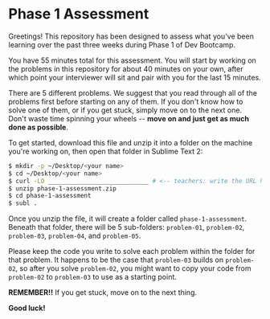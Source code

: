 Phase 1 Assessment
==================

Greetings! This repository has been designed to assess what you've been learning over the past three weeks during Phase 1 of Dev Bootcamp.

You have 55 minutes total for this assessment. You will start by working on the problems in this repository for about 40 minutes on your own, after which point your interviewer will sit and pair with you for the last 15 minutes. 

There are 5 different problems. We suggest that you read through all of the problems first before starting on any of them. If you don't know how to solve one of them, or if you get stuck, simply move on to the next one. Don't waste time spinning your wheels -- **move on and just get as much done as possible**.

To get started, download this file and unzip it into a folder on the machine you're working on, then open that folder in Sublime Text 2:

```bash
$ mkdir -p ~/Desktop/<your name>
$ cd ~/Desktop/<your name>
$ curl -LO ____________________________ # <-- teachers: write the URL here!
$ unzip phase-1-assessment.zip
$ cd phase-1-assessment
$ subl .
```

Once you unzip the file, it will create a folder called `phase-1-assessment`. Beneath that folder, there will be 5 sub-folders: `problem-01`, `problem-02`, `problem-03`, `problem-04`, and `problem-05`.

Please keep the code you write to solve each problem within the folder for that problem. It happens to be the case that `problem-03` builds on `problem-02`, so after you solve `problem-02`, you might want to copy your code from `problem-02` to `problem-03` to use as a starting point.

**REMEMBER!!** If you get stuck, move on to the next thing.

**Good luck!**
